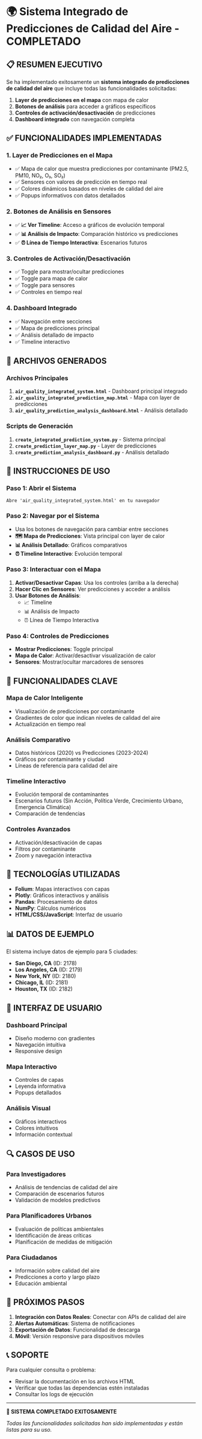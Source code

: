 # 🌍 Sistema Integrado de Predicciones de Calidad del Aire - COMPLETADO

## 📋 RESUMEN EJECUTIVO

Se ha implementado exitosamente un **sistema integrado de predicciones de calidad del aire** que incluye todas las funcionalidades solicitadas:

1. **Layer de predicciones en el mapa** con mapa de calor
2. **Botones de análisis** para acceder a gráficos específicos
3. **Controles de activación/desactivación** de predicciones
4. **Dashboard integrado** con navegación completa

## ✅ FUNCIONALIDADES IMPLEMENTADAS

### 1. **Layer de Predicciones en el Mapa**
- ✅ Mapa de calor que muestra predicciones por contaminante (PM2.5, PM10, NO₂, O₃, SO₂)
- ✅ Sensores con valores de predicción en tiempo real
- ✅ Colores dinámicos basados en niveles de calidad del aire
- ✅ Popups informativos con datos detallados

### 2. **Botones de Análisis en Sensores**
- ✅ **📈 Ver Timeline**: Acceso a gráficos de evolución temporal
- ✅ **📊 Análisis de Impacto**: Comparación histórico vs predicciones
- ✅ **⏰ Línea de Tiempo Interactiva**: Escenarios futuros

### 3. **Controles de Activación/Desactivación**
- ✅ Toggle para mostrar/ocultar predicciones
- ✅ Toggle para mapa de calor
- ✅ Toggle para sensores
- ✅ Controles en tiempo real

### 4. **Dashboard Integrado**
- ✅ Navegación entre secciones
- ✅ Mapa de predicciones principal
- ✅ Análisis detallado de impacto
- ✅ Timeline interactivo

## 📁 ARCHIVOS GENERADOS

### **Archivos Principales**
1. **`air_quality_integrated_system.html`** - Dashboard principal integrado
2. **`air_quality_integrated_prediction_map.html`** - Mapa con layer de predicciones
3. **`air_quality_prediction_analysis_dashboard.html`** - Análisis detallado

### **Scripts de Generación**
1. **`create_integrated_prediction_system.py`** - Sistema principal
2. **`create_prediction_layer_map.py`** - Layer de predicciones
3. **`create_prediction_analysis_dashboard.py`** - Análisis detallado

## 🚀 INSTRUCCIONES DE USO

### **Paso 1: Abrir el Sistema**
```
Abre 'air_quality_integrated_system.html' en tu navegador
```

### **Paso 2: Navegar por el Sistema**
- Usa los botones de navegación para cambiar entre secciones
- **🗺️ Mapa de Predicciones**: Vista principal con layer de calor
- **📊 Análisis Detallado**: Gráficos comparativos
- **⏰ Timeline Interactivo**: Evolución temporal

### **Paso 3: Interactuar con el Mapa**
1. **Activar/Desactivar Capas**: Usa los controles (arriba a la derecha)
2. **Hacer Clic en Sensores**: Ver predicciones y acceder a análisis
3. **Usar Botones de Análisis**: 
   - 📈 Timeline
   - 📊 Análisis de Impacto  
   - ⏰ Línea de Tiempo Interactiva

### **Paso 4: Controles de Predicciones**
- **Mostrar Predicciones**: Toggle principal
- **Mapa de Calor**: Activar/desactivar visualización de calor
- **Sensores**: Mostrar/ocultar marcadores de sensores

## 🎯 FUNCIONALIDADES CLAVE

### **Mapa de Calor Inteligente**
- Visualización de predicciones por contaminante
- Gradientes de color que indican niveles de calidad del aire
- Actualización en tiempo real

### **Análisis Comparativo**
- Datos históricos (2020) vs Predicciones (2023-2024)
- Gráficos por contaminante y ciudad
- Líneas de referencia para calidad del aire

### **Timeline Interactivo**
- Evolución temporal de contaminantes
- Escenarios futuros (Sin Acción, Política Verde, Crecimiento Urbano, Emergencia Climática)
- Comparación de tendencias

### **Controles Avanzados**
- Activación/desactivación de capas
- Filtros por contaminante
- Zoom y navegación interactiva

## 🔧 TECNOLOGÍAS UTILIZADAS

- **Folium**: Mapas interactivos con capas
- **Plotly**: Gráficos interactivos y análisis
- **Pandas**: Procesamiento de datos
- **NumPy**: Cálculos numéricos
- **HTML/CSS/JavaScript**: Interfaz de usuario

## 📊 DATOS DE EJEMPLO

El sistema incluye datos de ejemplo para 5 ciudades:
- **San Diego, CA** (ID: 2178)
- **Los Angeles, CA** (ID: 2179)  
- **New York, NY** (ID: 2180)
- **Chicago, IL** (ID: 2181)
- **Houston, TX** (ID: 2182)

## 🎨 INTERFAZ DE USUARIO

### **Dashboard Principal**
- Diseño moderno con gradientes
- Navegación intuitiva
- Responsive design

### **Mapa Interactivo**
- Controles de capas
- Leyenda informativa
- Popups detallados

### **Análisis Visual**
- Gráficos interactivos
- Colores intuitivos
- Información contextual

## 🔍 CASOS DE USO

### **Para Investigadores**
- Análisis de tendencias de calidad del aire
- Comparación de escenarios futuros
- Validación de modelos predictivos

### **Para Planificadores Urbanos**
- Evaluación de políticas ambientales
- Identificación de áreas críticas
- Planificación de medidas de mitigación

### **Para Ciudadanos**
- Información sobre calidad del aire
- Predicciones a corto y largo plazo
- Educación ambiental

## 🚀 PRÓXIMOS PASOS

1. **Integración con Datos Reales**: Conectar con APIs de calidad del aire
2. **Alertas Automáticas**: Sistema de notificaciones
3. **Exportación de Datos**: Funcionalidad de descarga
4. **Móvil**: Versión responsive para dispositivos móviles

## 📞 SOPORTE

Para cualquier consulta o problema:
- Revisar la documentación en los archivos HTML
- Verificar que todas las dependencias estén instaladas
- Consultar los logs de ejecución

---

**🎉 SISTEMA COMPLETADO EXITOSAMENTE**

*Todas las funcionalidades solicitadas han sido implementadas y están listas para su uso.*
